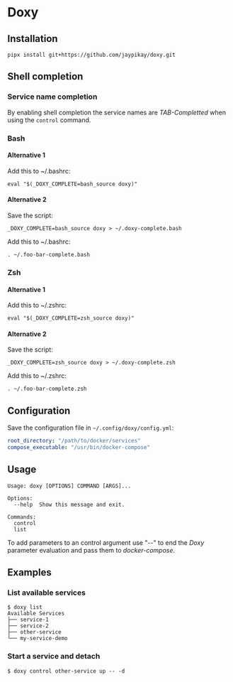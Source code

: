 # Doxy

## Installation

```shell
pipx install git+https://github.com/jaypikay/doxy.git
```

## Shell completion

### Service name completion

By enabling shell completion the service names are *TAB-Completted* when using the `control`
command.

### Bash

#### Alternative 1
Add this to ~/.bashrc:
```
eval "$(_DOXY_COMPLETE=bash_source doxy)"
```

#### Alternative 2
Save the script:
```shell
_DOXY_COMPLETE=bash_source doxy > ~/.doxy-complete.bash
```

Add this to ~/.bashrc:
```
. ~/.foo-bar-complete.bash
````

### Zsh

#### Alternative 1
Add this to ~/.zshrc:
```
eval "$(_DOXY_COMPLETE=zsh_source doxy)"
```

#### Alternative 2
Save the script:
```shell
_DOXY_COMPLETE=zsh_source doxy > ~/.doxy-complete.zsh
```

Add this to ~/.zshrc:
```
. ~/.foo-bar-complete.zsh
```

## Configuration

Save the configuration file in `~/.config/doxy/config.yml`:
```yaml
root_directory: "/path/to/docker/services"
compose_executable: "/usr/bin/docker-compose"
```

## Usage

```
Usage: doxy [OPTIONS] COMMAND [ARGS]...

Options:
  --help  Show this message and exit.

Commands:
  control
  list
```

To add parameters to an control argument use "--" to end the *Doxy* parameter evaluation and pass
them to *docker-compose*.

## Examples

### List available services
```shell
$ doxy list
Available Services
├── service-1
├── service-2
├── other-service
└── my-service-demo
```

### Start a service and detach
```shell
$ doxy control other-service up -- -d
```
